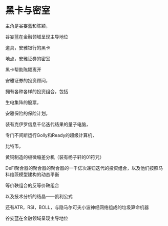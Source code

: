 # 黑卡与密室

主角是谷妄蓝和陈颖，

谷妄蓝在金融领域呈现主导地位

道具，安雅银行的黑卡

地点，安雅证券的密室

黑卡帮助陈颖离开

安雅证券的投资顾问，

拥有各种各样的投资组合，包括

生电集阵的股票，

安雅保险的保险计划，

装有克伊罗信息千亿迭代结果的量子电脑，

专门不间断运行Golly和Ready的超级计算机，

比特币，

黄铜制造的极微缩差分机（装有杨子轩的01符咒）

DeFi聚合器的聚合器的聚合器的一千亿次递归迭代的投资组合，以及他们按照马科维茨模型建构的动态平衡

等价鞅组合的反等价鞅组合

以及技术分析的结晶——凯利公式

还有ATR，RSI，BOLL，与隐马尔可夫小波神经网络组成的垃圾算命机器

谷妄蓝在金融领域呈现主导地位

